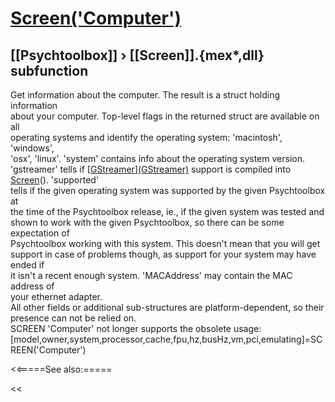 # [Screen('Computer')](Screen-Computer) 
## [[Psychtoolbox]] &#8250; [[Screen]].{mex*,dll} subfunction


Get information about the computer. The result is a struct holding information  
about your computer. Top-level flags in the returned struct are available on all  
operating systems and identify the operating system: 'macintosh', 'windows',  
'osx', 'linux'. 'system' contains info about the operating system version.  
'gstreamer' tells if [[GStreamer](GStreamer)][(GStreamer)]((GStreamer)) support is compiled into [Screen](Screen)(). 'supported'  
tells if the given operating system was supported by the given Psychtoolbox at  
the time of the Psychtoolbox release, ie., if the given system was tested and  
shown to work with the given Psychtoolbox, so there can be some expectation of  
Psychtoolbox working with this system. This doesn't mean that you will get  
support in case of problems though, as support for your system may have ended if  
it isn't a recent enough system. 'MACAddress' may contain the MAC address of  
your ethernet adapter.  
All other fields or additional sub-structures are platform-dependent, so their  
presence can not be relied on.  
SCREEN 'Computer' not longer supports the  obsolete usage:  
[model,owner,system,processor,cache,fpu,hz,busHz,vm,pci,emulating]=SCREEN('Computer')  
  


<<=====See also:=====

<<